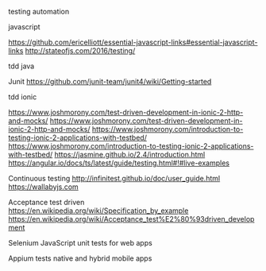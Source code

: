 testing automation



javascript

https://github.com/ericelliott/essential-javascript-links#essential-javascript-links
http://stateofjs.com/2016/testing/


tdd java

Junit
https://github.com/junit-team/junit4/wiki/Getting-started



tdd ionic

https://www.joshmorony.com/test-driven-development-in-ionic-2-http-and-mocks/
https://www.joshmorony.com/test-driven-development-in-ionic-2-http-and-mocks/
https://www.joshmorony.com/introduction-to-testing-ionic-2-applications-with-testbed/
https://www.joshmorony.com/introduction-to-testing-ionic-2-applications-with-testbed/
https://jasmine.github.io/2.4/introduction.html
https://angular.io/docs/ts/latest/guide/testing.html#!#live-examples


Continuous testing
http://infinitest.github.io/doc/user_guide.html
https://wallabyjs.com

Acceptance test driven
https://en.wikipedia.org/wiki/Specification_by_example
https://en.wikipedia.org/wiki/Acceptance_test%E2%80%93driven_development


Selenium 
JavaScript unit tests for web apps

Appium 
tests native and hybrid mobile apps
